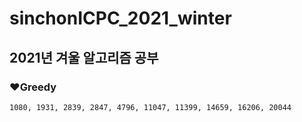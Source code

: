 # sinchonICPC_2021_winter

## 2021년 겨울 알고리즘 공부

### ❤Greedy
```
1080, 1931, 2839, 2847, 4796, 11047, 11399, 14659, 16206, 20044
```
